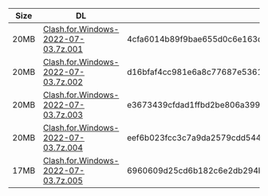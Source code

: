 |    Size   |     DL  | sha512sum |
|  ---  |  ---  |  ---  |
| 20MB | [Clash.for.Windows-2022-07-03.7z.001](https://cdn.jsdelivr.net/gh/mainians/cfw_intel@main/Clash.for.Windows-2022-07-03.7z.001) | 4cfa6014b89f9bae655d0c6e163da644eff8e38a628b71f5233c7b78eefbfaf634f9ae6469907956f73a882e57930d4d0b594e90877c74b1aa83d753e396df0a |
| 20MB | [Clash.for.Windows-2022-07-03.7z.002](https://cdn.jsdelivr.net/gh/mainians/cfw_intel@main/Clash.for.Windows-2022-07-03.7z.002) | d16bfaf4cc981e6a8c77687e5361aec86a63f0e1b10e4c92b0a14c804185ba4b1cf028c20fa23af2b53e3da39b6495a38c3f36aeee85c80dce1cadc13c09ca1a |
| 20MB | [Clash.for.Windows-2022-07-03.7z.003](https://cdn.jsdelivr.net/gh/mainians/cfw_intel@main/Clash.for.Windows-2022-07-03.7z.003) | e3673439cfdad1ffbd2be806a399442ffd93428989153bb2195ed2d24f4b2e33ea62d9a37f4e584ecca9453605ca39e7d3b44e60eb761cd3de34e3c16a012a7a |
| 20MB | [Clash.for.Windows-2022-07-03.7z.004](https://cdn.jsdelivr.net/gh/mainians/cfw_intel@main/Clash.for.Windows-2022-07-03.7z.004) | eef6b023fcc3c7a9da2579cdd5443bad2d734c196e17a7868e61ce23f4ce0c38921a460a8b48b41bf12c36800080aca47ebcabc715c64ec8f86504da0ec1af26 |
| 17MB | [Clash.for.Windows-2022-07-03.7z.005](https://cdn.jsdelivr.net/gh/mainians/cfw_intel@main/Clash.for.Windows-2022-07-03.7z.005) | 6960609d25cd6b182c6e2db294b60f00b7b5744dffc3a2d1f189d31ed5465cfa5a5a27b33ddbb15064eb2e8c5f277a8891a76e77fb4e3234cccdb6c770d30e2d |
